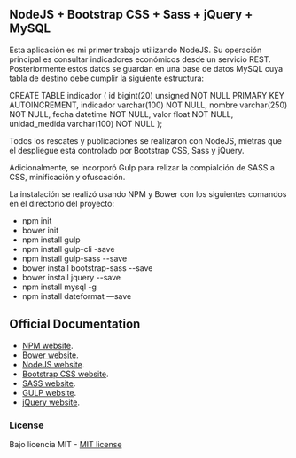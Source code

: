 ## NodeJS + Bootstrap CSS + Sass + jQuery + MySQL

Esta aplicación es mi primer trabajo utilizando NodeJS. Su operación principal es consultar indicadores económicos desde un servicio REST. Posteriormente estos datos se guardan en una base de datos MySQL cuya tabla de destino debe cumplir la siguiente estructura:

CREATE TABLE indicador (
  id bigint(20) unsigned NOT NULL PRIMARY KEY AUTOINCREMENT,
  indicador varchar(100) NOT NULL,
  nombre varchar(250) NOT NULL,
  fecha datetime NOT NULL,
  valor float NOT NULL,
  unidad_medida varchar(100) NOT NULL
); 

Todos los rescates y publicaciones se realizaron con NodeJS, mietras que el despliegue está controlado por Bootstrap CSS, Sass y jQuery.

Adicionalmente, se incorporó Gulp para relizar la compialción de SASS a CSS, minificación y ofuscación.

La instalación se realizó usando NPM y Bower con los siguientes comandos en el directorio del proyecto:
- npm init
- bower init
- npm install gulp
- npm install gulp-cli -save
- npm install gulp-sass --save
- bower install bootstrap-sass --save
- bower install jquery --save
- npm install mysql -g
- npm install dateformat —save


## Official Documentation

- [NPM website](https://www.npmjs.com/).
- [Bower website](https://bower.io/).
- [NodeJS website](https://nodejs.org/es/).
- [Bootstrap CSS website](http://getbootstrap.com/css/).
- [SASS website](http://sass-lang.com/).
- [GULP website](http://gulpjs.com/).
- [jQuery website](https://jquery.com/).

### License

Bajo licencia MIT - [MIT license](http://opensource.org/licenses/MIT)
